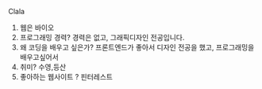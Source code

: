 Clala
1. 웹은 바이오
2. 프로그래밍 경력? 경력은 없고, 그래픽디자인 전공입니다. 
3. 왜 코딩을 배우고 싶은가? 프론트엔드가 좋아서 
디자인 전공을 했고, 프로그래밍을 배우고싶어서 
4. 취미? 수영,등산  
5. 좋아하는 웹사이트 ? 핀터레스트 